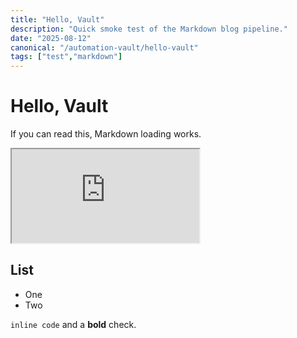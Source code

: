 ```yaml
---
title: "Hello, Vault"
description: "Quick smoke test of the Markdown blog pipeline."
date: "2025-08-12"
canonical: "/automation-vault/hello-vault"
tags: ["test","markdown"]
---
```


# Hello, Vault

If you can read this, Markdown loading works.

<iframe src="https://www.youtube.com/embed/dQw4w9WgXcQ" title="Embed test" loading="lazy" allowfullscreen></iframe>

## List
- One
- Two

`inline code` and a **bold** check.
